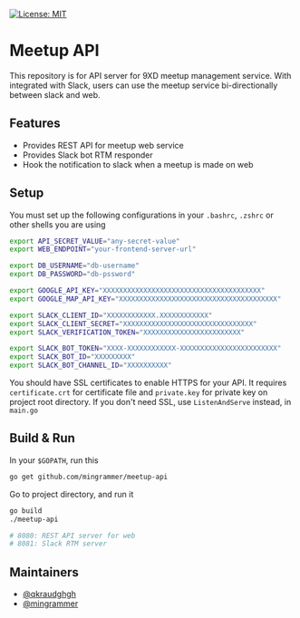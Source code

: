 [![License: MIT](https://img.shields.io/badge/License-MIT-yellow.svg)](https://opensource.org/licenses/MIT)

# Meetup API

This repository is for API server for 9XD meetup management service. With integrated with Slack, users can use the meetup service bi-directionally between slack and web.

## Features

- Provides REST API for meetup web service
- Provides Slack bot RTM responder
- Hook the notification to slack when a meetup is made on web

## Setup

You must set up the following configurations in your `.bashrc`, `.zshrc` or other shells you are using

```bash
export API_SECRET_VALUE="any-secret-value"
export WEB_ENDPOINT="your-frontend-server-url"

export DB_USERNAME="db-username"
export DB_PASSWORD="db-pssword"

export GOOGLE_API_KEY="XXXXXXXXXXXXXXXXXXXXXXXXXXXXXXXXXXXXXXX"
export GOOGLE_MAP_API_KEY="XXXXXXXXXXXXXXXXXXXXXXXXXXXXXXXXXXXXXXX"

export SLACK_CLIENT_ID="XXXXXXXXXXXX.XXXXXXXXXXXX"
export SLACK_CLIENT_SECRET="XXXXXXXXXXXXXXXXXXXXXXXXXXXXXXXX"
export SLACK_VERIFICATION_TOKEN="XXXXXXXXXXXXXXXXXXXXXXXX"

export SLACK_BOT_TOKEN="XXXX-XXXXXXXXXXXX-XXXXXXXXXXXXXXXXXXXXXXXX"
export SLACK_BOT_ID="XXXXXXXXX"
export SLACK_BOT_CHANNEL_ID="XXXXXXXXXX"
```

You should have SSL certificates to enable HTTPS for your API. It requires `certificate.crt` for certificate file and `private.key` for private key on project root directory.
If you don't need SSL, use `ListenAndServe` instead, in `main.go`

## Build & Run

In your `$GOPATH`, run this

```bash
go get github.com/mingrammer/meetup-api
```

Go to project directory, and run it

```bash
go build
./meetup-api

# 8080: REST API server for web
# 8081: Slack RTM server
```

## Maintainers

- [@qkraudghgh](https://github.com/qkraudghgh)
- [@mingrammer](https://github.com/mingrammer)
